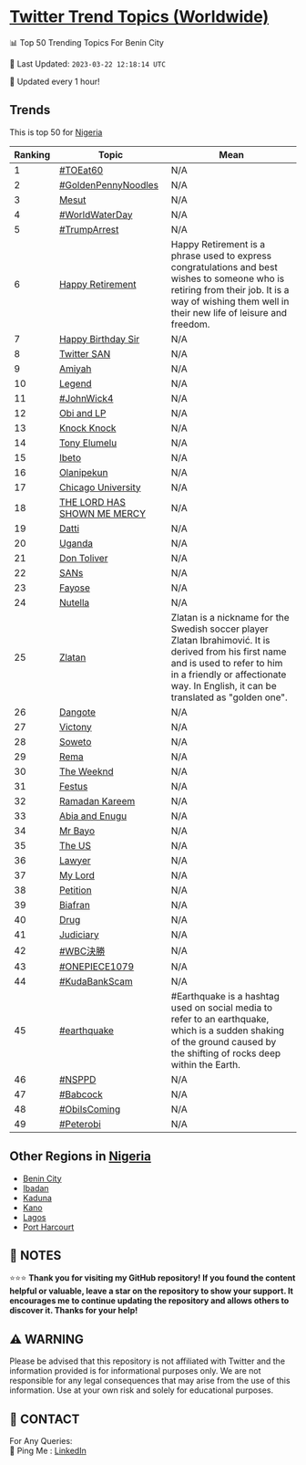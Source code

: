 [Twitter Trend Topics (Worldwide)](https://github.com/ErcinDedeoglu/Twitter-Trend-Topics)
==========


📊 Top 50 Trending Topics For Benin City

📆 Last Updated: `2023-03-22 12:18:14 UTC`

🔧 Updated every 1 hour!


## Trends

This is top 50 for [Nigeria](</Nigeria>)

| Ranking | Topic | Mean |
| ------- | ------------ | ------------ |
| 1 | [#TOEat60](http://twitter.com/search?q=%23TOEat60) | N/A |
| 2 | [#GoldenPennyNoodles](http://twitter.com/search?q=%23GoldenPennyNoodles) | N/A |
| 3 | [Mesut](http://twitter.com/search?q=Mesut) | N/A |
| 4 | [#WorldWaterDay](http://twitter.com/search?q=%23WorldWaterDay) | N/A |
| 5 | [#TrumpArrest](http://twitter.com/search?q=%23TrumpArrest) | N/A |
| 6 | [Happy Retirement](http://twitter.com/search?q=Happy+Retirement) | Happy Retirement is a phrase used to express congratulations and best wishes to someone who is retiring from their job. It is a way of wishing them well in their new life of leisure and freedom. |
| 7 | [Happy Birthday Sir](http://twitter.com/search?q=Happy+Birthday+Sir) | N/A |
| 8 | [Twitter SAN](http://twitter.com/search?q=Twitter+SAN) | N/A |
| 9 | [Amiyah](http://twitter.com/search?q=Amiyah) | N/A |
| 10 | [Legend](http://twitter.com/search?q=Legend) | N/A |
| 11 | [#JohnWick4](http://twitter.com/search?q=%23JohnWick4) | N/A |
| 12 | [Obi and LP](http://twitter.com/search?q=Obi+and+LP) | N/A |
| 13 | [Knock Knock](http://twitter.com/search?q=Knock+Knock) | N/A |
| 14 | [Tony Elumelu](http://twitter.com/search?q=Tony+Elumelu) | N/A |
| 15 | [Ibeto](http://twitter.com/search?q=Ibeto) | N/A |
| 16 | [Olanipekun](http://twitter.com/search?q=Olanipekun) | N/A |
| 17 | [Chicago University](http://twitter.com/search?q=Chicago+University) | N/A |
| 18 | [THE LORD HAS SHOWN ME MERCY](http://twitter.com/search?q=THE+LORD+HAS+SHOWN+ME+MERCY) | N/A |
| 19 | [Datti](http://twitter.com/search?q=Datti) | N/A |
| 20 | [Uganda](http://twitter.com/search?q=Uganda) | N/A |
| 21 | [Don Toliver](http://twitter.com/search?q=Don+Toliver) | N/A |
| 22 | [SANs](http://twitter.com/search?q=SANs) | N/A |
| 23 | [Fayose](http://twitter.com/search?q=Fayose) | N/A |
| 24 | [Nutella](http://twitter.com/search?q=Nutella) | N/A |
| 25 | [Zlatan](http://twitter.com/search?q=Zlatan) | Zlatan is a nickname for the Swedish soccer player Zlatan Ibrahimović. It is derived from his first name and is used to refer to him in a friendly or affectionate way. In English, it can be translated as "golden one". |
| 26 | [Dangote](http://twitter.com/search?q=Dangote) | N/A |
| 27 | [Victony](http://twitter.com/search?q=Victony) | N/A |
| 28 | [Soweto](http://twitter.com/search?q=Soweto) | N/A |
| 29 | [Rema](http://twitter.com/search?q=Rema) | N/A |
| 30 | [The Weeknd](http://twitter.com/search?q=The+Weeknd) | N/A |
| 31 | [Festus](http://twitter.com/search?q=Festus) | N/A |
| 32 | [Ramadan Kareem](http://twitter.com/search?q=Ramadan+Kareem) | N/A |
| 33 | [Abia and Enugu](http://twitter.com/search?q=Abia+and+Enugu) | N/A |
| 34 | [Mr Bayo](http://twitter.com/search?q=Mr+Bayo) | N/A |
| 35 | [The US](http://twitter.com/search?q=The+US) | N/A |
| 36 | [Lawyer](http://twitter.com/search?q=Lawyer) | N/A |
| 37 | [My Lord](http://twitter.com/search?q=My+Lord) | N/A |
| 38 | [Petition](http://twitter.com/search?q=Petition) | N/A |
| 39 | [Biafran](http://twitter.com/search?q=Biafran) | N/A |
| 40 | [Drug](http://twitter.com/search?q=Drug) | N/A |
| 41 | [Judiciary](http://twitter.com/search?q=Judiciary) | N/A |
| 42 | [#WBC決勝](http://twitter.com/search?q=%23WBC%e6%b1%ba%e5%8b%9d) | N/A |
| 43 | [#ONEPIECE1079](http://twitter.com/search?q=%23ONEPIECE1079) | N/A |
| 44 | [#KudaBankScam](http://twitter.com/search?q=%23KudaBankScam) | N/A |
| 45 | [#earthquake](http://twitter.com/search?q=%23earthquake) | #Earthquake is a hashtag used on social media to refer to an earthquake, which is a sudden shaking of the ground caused by the shifting of rocks deep within the Earth. |
| 46 | [#NSPPD](http://twitter.com/search?q=%23NSPPD) | N/A |
| 47 | [#Babcock](http://twitter.com/search?q=%23Babcock) | N/A |
| 48 | [#ObiIsComing](http://twitter.com/search?q=%23ObiIsComing) | N/A |
| 49 | [#Peterobi](http://twitter.com/search?q=%23Peterobi) | N/A |



## Other Regions in [Nigeria](</Nigeria>)

* [Benin City](</Nigeria/Benin City.md>)
* [Ibadan](</Nigeria/Ibadan.md>)
* [Kaduna](</Nigeria/Kaduna.md>)
* [Kano](</Nigeria/Kano.md>)
* [Lagos](</Nigeria/Lagos.md>)
* [Port Harcourt](</Nigeria/Port Harcourt.md>)



## 📝 NOTES

⭐⭐⭐ **Thank you for visiting my GitHub repository! If you found the content helpful or valuable, leave a star on the repository to show your support. It encourages me to continue updating the repository and allows others to discover it. Thanks for your help!**


## ⚠️ WARNING

Please be advised that this repository is not affiliated with Twitter and the information provided is for informational purposes only. We are not responsible for any legal consequences that may arise from the use of this information. Use at your own risk and solely for educational purposes.


## 📨 CONTACT

 For Any Queries:  
            🏓 Ping Me : [LinkedIn](https://www.linkedin.com/in/ercindedeoglu/)
